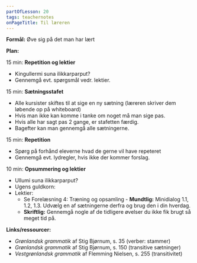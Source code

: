 ```yaml
---
partOfLesson: 20
tags: teachernotes
onPageTitle: Til læreren
---
```

**Formål:** Øve sig på det man har lært

**Plan:**

15 min: **Repetition og lektier**

- Kingullermi suna ilikkarparput?
- Gennemgå evt. spørgsmål vedr. lektier.

15 min: **Sætningsstafet**

- Alle kursister skiftes til at sige en ny sætning (læreren skriver dem løbende op på whiteboard)
- Hvis man ikke kan komme i tanke om noget må man sige pas.
- Hvis alle har sagt pas 2 gange, er stafetten færdig.
- Bagefter kan man gennemgå alle sætningerne.

15 min: **Repetition**

- Spørg på forhånd eleverne hvad de gerne vil have repeteret
- Gennemgå evt. lydregler, hvis ikke der kommer forslag.

10 min: **Opsummering og lektier**

- Ullumi suna ilikkarparput?
- Ugens guldkorn: 
- Lektier:
    - Se Forelæsning 4: Træning og opsamling    - **Mundtlig:** Minidialog 1.1, 1.2, 1.3. Udvælg en af sætningerne derfra og brug den i din hverdag.
    - **Skriftlig:** Gennemgå nogle af de tidligere øvelser du ikke fik brugt så meget tid på.


**Links/ressourcer:**

- *Grønlandsk grammatik* af Stig Bjørnum, s. 35 (verber: stammer)
- *Grønlandsk grammatik* af Stig Bjørnum, s. 150 (transitive sætninger)
- *Vestgrønlandsk grammatik* af Flemming Nielsen, s. 255 (transitivitet)